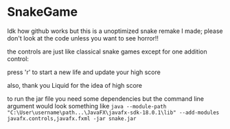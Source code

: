 # SnakeGame
Idk how github works but this is a unoptimized snake remake I made; please don't look at the code unless you want to see horror!!

the controls are just like classical snake games except for one addition control:

press 'r' to start a new life and update your high score

also, thank you Liquid for the idea of high score


to run the jar file you need some dependencies but the command line argument would look something like ```java --module-path "C:\User\username\path...\JavaFX\javafx-sdk-18.0.1\lib" --add-modules javafx.controls,javafx.fxml -jar snake.jar```
